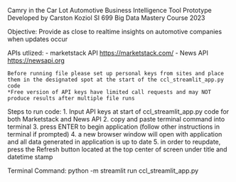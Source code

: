 Camry in the Car Lot
Automotive Business Intelligence Tool Prototype
Developed by Carston Koziol
SI 699 Big Data Mastery Course 2023

Objective: Provide as close to realtime insights on automotive companies when updates occur

APIs utlized:
    - marketstack API   https://marketstack.com/
    - News API  https://newsapi.org

    Before running file please set up personal keys from sites and place them in the designated spot at the start of the ccl_streamlit_app.py code
    *Free version of API keys have limited call requests and may NOT produce results after multiple file runs

Steps to run code:
    1. Input API keys at start of ccl_streamlit_app.py code for both Marketstack and News API
    2. copy and paste terminal command into terminal
    3. press ENTER to begin application (follow other instructions in terminal if prompted)
    4. a new browser window will open with application and all data generated in application is up to date
    5. in order to reupdate, press the Refresh button located at the top center of screen under title and datetime stamp

Terminal Command:
    python -m streamlit run ccl_streamlit_app.py



